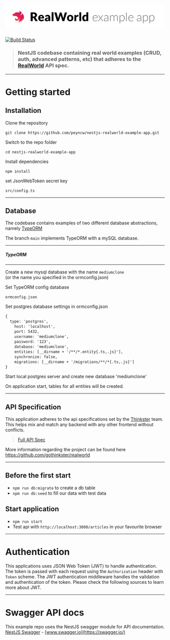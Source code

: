 # ![Node/Express/Mongoose Example App](project-logo.png)

[![Build Status](https://travis-ci.org/anishkny/node-express-realworld-example-app.svg?branch=master)](https://travis-ci.org/anishkny/node-express-realworld-example-app)

> ### NestJS codebase containing real world examples (CRUD, auth, advanced patterns, etc) that adheres to the [RealWorld](https://github.com/gothinkster/realworld-example-apps) API spec.


----------

# Getting started

## Installation

Clone the repository

    git clone https://github.com/peyncw/nestjs-realworld-example-app.git

Switch to the repo folder

    cd nestjs-realworld-example-app
    
Install dependencies
    
    npm install

set JsonWebToken secret key

    src/config.ts
    
----------

## Database

The codebase contains examples of two different database abstractions, namely [TypeORM](http://typeorm.io/)
    
The branch `main` implements TypeORM with a mySQL database.

----------

##### TypeORM

----------

Create a new mysql database with the name `mediumclone`\
(or the name you specified in the ormconfig.json)

Set TypeORM config database

    ormconfig.json
    
Set postgres database settings in ormconfig.json

    {
      type: 'postgres',
	    host: 'localhost',
	    port: 5432,
	    username: 'mediumclone',
	    password: '123',
	    database: 'mediumclone',
	    entities: [__dirname + '/**/*.entity{.ts,.js}'],
	    synchronize: false,
	    migrations: [__dirname + '/migrations/**/*{.ts,.js}']
    }
    
Start local postgres server and create new database 'mediumclone'

On application start, tables for all entities will be created.

----------

## API Specification

This application adheres to the api specifications set by the [Thinkster](https://github.com/gothinkster) team. This helps mix and match any backend with any other frontend without conflicts.

> [Full API Spec](https://github.com/gothinkster/realworld/tree/master/api)

More information regarding the project can be found here https://github.com/gothinkster/realworld

----------
## Before the first start

- `npm run db:migrate` to create a db table
- `npm run db:seed` to fill our data with test data

## Start application

- `npm run start`
- Test api with `http://localhost:3000/articles` in your favourite browser

----------

# Authentication
 
This applications uses JSON Web Token (JWT) to handle authentication. The token is passed with each request using the `Authorization` header with `Token` scheme. The JWT authentication middleware handles the validation and authentication of the token. Please check the following sources to learn more about JWT.

----------
 
# Swagger API docs

This example repo uses the NestJS swagger module for API documentation. [NestJS Swagger](https://github.com/nestjs/swagger) - [www.swagger.io](https://swagger.io/)        